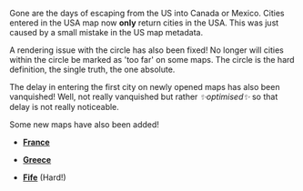 Gone are the days of escaping from the US into Canada or Mexico. Cities entered
in the USA map now **only** return cities in the USA. This was just caused by a
small mistake in the US map metadata.

A rendering issue with the circle has also been fixed! No longer will cities
within the circle be marked as 'too far' on some maps. The circle is the hard
definition, the single truth, the one absolute.

The delay in entering the first city on newly opened maps has also been
vanquished! Well, not really vanquished but rather _✨optimised✨_ so that delay
is not really noticeable.

Some new maps have also been added!

- **[France](/singleplayer/france)**

- **[Greece](/singleplayer/greece)**

- **[Fife](/singleplayer/fife)** (Hard!)
